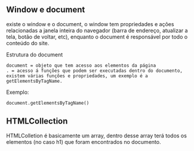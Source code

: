 ## Window e document

existe o window e o document, o window tem propriedades e ações relacionadas a janela inteira do navegador (barra de endereço, atualizar a tela, botão de voltar, etc), enquanto o document é responsável por todo o conteúdo do site.

Estrutura do document

```
document = objeto que tem acesso aos elementos da página
. = acesso á funções que podem ser executadas dentro do documento, existem várias funções e propriedades, um exemplo é a getElementsByTagName.
```

Exemplo:

```
document.getElementsByTagName()
```

## HTMLCollection

HTMLColletion é basicamente um array, dentro desse array terá todos os elementos (no caso h1) que foram encontrados no documento.
